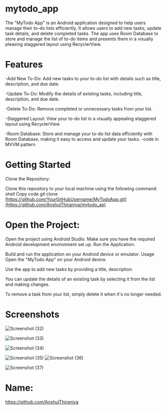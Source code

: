 # mytodo_app
The "MyTodo App" is an Android application designed to help users manage their to-do lists efficiently. It allows users to add new tasks, update task details, and delete completed tasks. The app uses Room Database to store and manage the list of to-do items and presents them in a visually pleasing staggered layout using RecyclerView.

# Features
-Add New To-Do: Add new tasks to your to-do list with details such as title, description, and due date.

-Update To-Do: Modify the details of existing tasks, including title, description, and due date.

-Delete To-Do: Remove completed or unnecessary tasks from your list.

-Staggered Layout: View your to-do list in a visually appealing staggered layout using RecyclerView.

-Room Database: Store and manage your to-do list data efficiently with Room Database, making it easy to access and update your tasks.
-code in  MVVM pattern 

# Getting Started
Clone the Repository:

Clone this repository to your local machine using the following command:
shell
Copy code
git clone [https://github.com/YourGitHubUsername/MyTodoApp.git](https://github.com/AnshulThiraniya/mytodo_ap)
# Open the Project:

Open the project using Android Studio.
Make sure you have the required Android development environment set up.
Run the Application:

Build and run the application on your Android device or emulator.
Usage
Open the "MyTodo App" on your Android device.

Use the app to add new tasks by providing a title, description.

You can update the details of an existing task by selecting it from the list and making changes.

To remove a task from your list, simply delete it when it's no longer needed.

# Screenshots
![Screenshot (32)](https://github.com/AnshulThiraniya/mytodo_app/assets/70026554/e0972688-2ceb-4d19-b227-2f573c0719bc)

![Screenshot (33)](https://github.com/AnshulThiraniya/mytodo_app/assets/70026554/bccf3027-7de5-4371-b5b5-097b085058f1)

![Screenshot (34)](https://github.com/AnshulThiraniya/mytodo_app/assets/70026554/2ae69695-67e5-435e-a69e-4baa9ce111fd)

![Screenshot (35)](https://github.com/AnshulThiraniya/mytodo_app/assets/70026554/484df154-ccd3-4bce-89d4-ba3051ef4328)
![Screenshot (36)](https://github.com/AnshulThiraniya/mytodo_app/assets/70026554/5458551f-63d9-40b1-82f5-b4cae0e66419)

![Screenshot (37)](https://github.com/AnshulThiraniya/mytodo_app/assets/70026554/393a0010-a594-48b1-a98a-91337b2a1863)


# Name:
https://github.com/AnshulThiraniya



